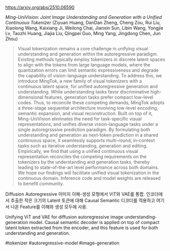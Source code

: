 https://arxiv.org/abs/2510.06590

*Ming-UniVision: Joint Image Understanding and Generation with a Unified Continuous Tokenizer* (Ziyuan Huang, DanDan Zheng, Cheng Zou, Rui Liu, Xiaolong Wang, Kaixiang Ji, Weilong Chai, Jianxin Sun, Libin Wang, Yongjie Lv, Taozhi Huang, Jiajia Liu, Qingpei Guo, Ming Yang, Jingdong Chen, Jun Zhou)

> Visual tokenization remains a core challenge in unifying visual understanding and generation within the autoregressive paradigm. Existing methods typically employ tokenizers in discrete latent spaces to align with the tokens from large language models, where the quantization errors can limit semantic expressiveness and degrade the capability of vision-language understanding. To address this, we introduce MingTok, a new family of visual tokenizers with a continuous latent space, for unified autoregressive generation and understanding. While understanding tasks favor discriminative high-dimensional features, generation tasks prefer compact low-level codes. Thus, to reconcile these competing demands, MingTok adopts a three-stage sequential architecture involving low-level encoding, semantic expansion, and visual reconstruction. Built on top of it, Ming-UniVision eliminates the need for task-specific visual representations, and unifies diverse vision-language tasks under a single autoregrsssive prediction paradigm. By formulating both understanding and generation as next-token prediction in a shared continuous space, it seamlessly supports multi-round, in-context tasks such as iterative understanding, generation and editing. Empirically, we find that using a unified continuous visual representation reconciles the competing requirements on the tokenizers by the understanding and generation tasks, thereby leading to state-of-the-art level performance across both domains. We hope our findings will facilitate unified visual tokenization in the continuous domain. Inference code and model weights are released to benefit community.

Diffusion Autoregressive 이미지 이해-생성 모형에서 ViT와 VAE를 통합. 인코더에서 추출한 작은 크기의 Latent 토큰에 대해 Causal Semantic 디코더를 적용하고 여기서 나온 Feature를 이해와 생성 모두에 사용.

<english>
Unifying ViT and VAE for diffusion autoregressive image understanding-generation model. Causal semantic decoder is applied on top of compact latent token extracted from the encoder, and this feature is used for both understanding and generation.
</english>

#tokenizer #autoregressive-model #image-generation 